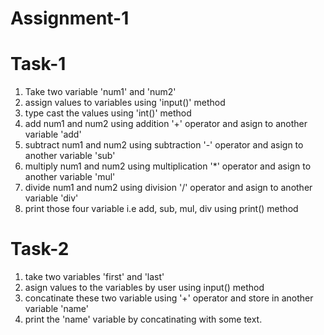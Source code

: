 # Assignment-1

# Task-1

1. Take two variable 'num1' and 'num2'
2. assign values to variables using 'input()' method
3. type cast the values using 'int()' method
4. add num1 and num2 using addition '+' operator and asign to another variable 'add'
5. subtract num1 and num2 using subtraction '-' operator and asign to another variable 'sub'
6. multiply num1 and num2 using multiplication '*' operator and asign to another variable 'mul'
7. divide num1 and num2 using division '/' operator and asign to another variable 'div'
8. print those four variable i.e add, sub, mul, div using print() method


# Task-2

1. take two variables 'first' and 'last'
2. asign values to the variables by user using input() method
3. concatinate these two variable using '+' operator and store in another variable 'name'
4. print the 'name' variable by concatinating with some text.
